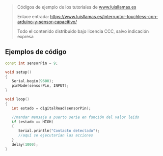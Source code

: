 > Códigos de ejemplo de los tutoriales de www.luisllamas.es
>
> Enlace entrada: https://www.luisllamas.es/interruptor-touchless-con-arduino-y-sensor-capacitivo/
>
> Todo el contenido distribuido bajo licencia CCC, salvo indicación expresa

## Ejemplos de código
```cpp
const int sensorPin = 9;

void setup()
{
   Serial.begin(9600);
   pinMode(sensorPin, INPUT);
}

void loop()
{
   int estado = digitalRead(sensorPin);

   //mandar mensaje a puerto serie en función del valor leido
   if (estado == HIGH)
   {
      Serial.println("Contacto detectado");   
      //aquí se ejecutarían las acciones
   }
   delay(1000);
}
```


